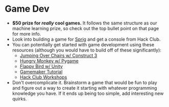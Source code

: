 # Game Dev

* **$50 prize for&#x20;**_**really**_**&#x20;cool games.** It follows the same structure as our machine learning prize, so check out the top bullet point on that page for more info.&#x20;
* Look into building a game for [Sprig](https://sprig.hackclub.com/) and get a console from Hack Club.
* You can potentially get started with game development using these resources (although you would have to build off of these significantly):
  * [Jumping Over Chairs w/ Construct 3](https://blog.srnd.org/jumping-over-chairs-and-learning-to-make-a-game-with-construct-2-a796f4def9e9)
  * [Hungry Monkey w/ Pygame](https://hackclub.notion.site/counterspell-pygame)
  * [Flappy Bird w/ Unity](https://youtu.be/XtQMytORBmM)
  * [Gamemaker Tutorial](https://gamemaker.hackclub.dev/)
  * [Hack Club Workshops ](https://workshops.hackclub.com/#games)
* Don't overcomplicate it. Brainstorm a game that would be fun to play and figure out a way to create it starting with whatever programming knowledge you have. If it ends up being too simple, add interesting new quirks.
